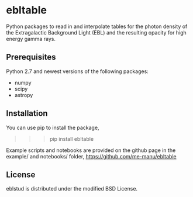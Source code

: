 ebltable
========

Python packages to read in and interpolate tables for the photon density of the Extragalactic Background Light (EBL)
and the resulting opacity for high energy gamma rays.

Prerequisites
-------------
Python 2.7 and newest versions of the following packages:
- numpy
- scipy
- astropy 

Installation
------------

You can use pip to install the package,
>>> pip install ebltable

Example scripts and notebooks are provided on the github page in the example/ and notebooks/ folder,
https://github.com/me-manu/ebltable

License
-------
eblstud is distributed under the modified BSD License.
